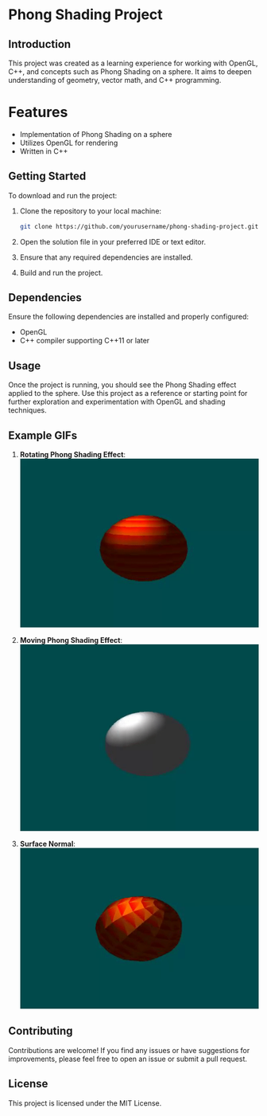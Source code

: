 # Phong Shading Project

## Introduction
This project was created as a learning experience for working with OpenGL, C++, and concepts such as Phong Shading on a sphere. It aims to deepen understanding of geometry, vector math, and C++ programming.

# Features
- Implementation of Phong Shading on a sphere
- Utilizes OpenGL for rendering
- Written in C++

## Getting Started
To download and run the project:

1. Clone the repository to your local machine:
    ```bash
    git clone https://github.com/yourusername/phong-shading-project.git
    ```

2. Open the solution file in your preferred IDE or text editor.
3. Ensure that any required dependencies are installed.
4. Build and run the project.

## Dependencies
Ensure the following dependencies are installed and properly configured:

- OpenGL
- C++ compiler supporting C++11 or later

## Usage
Once the project is running, you should see the Phong Shading effect applied to the sphere. Use this project as a reference or starting point for further exploration and experimentation with OpenGL and shading techniques.

## Example GIFs
1. **Rotating Phong Shading Effect**:
   ![Phong Shading](0c5111048398451bb53b69c44633e7db.gif)
   
3. **Moving Phong Shading Effect**:
   ![Phong Shading](24db979903a00512ce8eade2767cbfd5.gif)

3. **Surface Normal**:
   ![Phong Shading](5ce3bc9cb4ad9162c4c8983191104eca.gif)

## Contributing
Contributions are welcome! If you find any issues or have suggestions for improvements, please feel free to open an issue or submit a pull request.

## License
This project is licensed under the MIT License.
